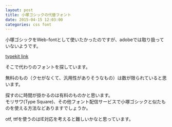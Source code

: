 ```yaml
---
layout: post
title: 小塚ゴシックの代替フォント
date: 2015-04-15 12:03:00
categories: css font
---
```

<!-- {% raw %} -->
<p>小塚ゴシックをWeb-fontとして使いたかったのですが、adobeでは取り扱っていないようです。</p>

<p><a href="https://typekit.com/fonts/kozuka-gothic-pro" rel="nofollow">typekit link</a></p>

<p>そこで代わりのフォントを探しています。</p>

<p>無料のもの（クセがなくて、汎用性がありそうなもの）は数が限られていると思います。</p>

<p>探すのに時間が掛かるのは有料のものかと思います。<br>
モリサワ(Type Square)、その他フォント配信サービスで小塚ゴシックと似たものを使える方法などありますでしょうか。</p>

<p>otf, ttfを使うのはIE対応を考えると難しいかなと思っています。</p>
<!-- {% endraw %} -->
